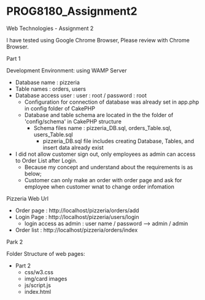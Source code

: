 # PROG8180_Assignment2
Web Technologies - Assignment 2

I have tested using Google Chrome Browser, Please review with Chrome Browser.

Part 1

Development Environment: using WAMP Server
  - Database name : pizzeria
  - Table names : orders, users
  - Database access user  : user : root  / password : root
    - Configuration for connection of database was already set in app.php in config folder of CakePHP 
    - Database and table schema are located in the the folder of 'config/schema' in CakePHP structure
      - Schema files name : pizzeria_DB.sql, orders_Table.sql, users_Table.sql
        - pizzeria_DB.sql file includes creating Database, Tables, and insert data already exist
  - I did not allow customer sign out, only employees as admin can access to Order List after Login.
    - Because my concept and understand about the requirements is as below;
    - Customer can only make an order with order page and ask for employee when customer wnat to change order infomation

Pizzeria Web Url 
  - Order page : http://localhost/pizzeria/orders/add
  - Login Page : http://localhost/pizzeria/users/login
    - login access as admin : user name / password --> admin / admin
  - Order list : http://localhost/pizzeria/orders/index  

Park 2

Folder Structure of web pages:

  - Part 2
    - css/w3.css
    - img/card images
    - js/script.js
    - index.html
